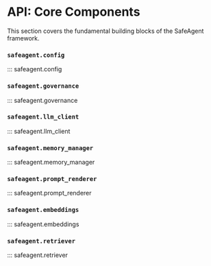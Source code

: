 # API: Core Components

This section covers the fundamental building blocks of the SafeAgent framework.

### `safeagent.config`
::: safeagent.config
### `safeagent.governance`
::: safeagent.governance
### `safeagent.llm_client`
::: safeagent.llm_client
### `safeagent.memory_manager`
::: safeagent.memory_manager
### `safeagent.prompt_renderer`
::: safeagent.prompt_renderer
### `safeagent.embeddings`
::: safeagent.embeddings
### `safeagent.retriever`
::: safeagent.retriever